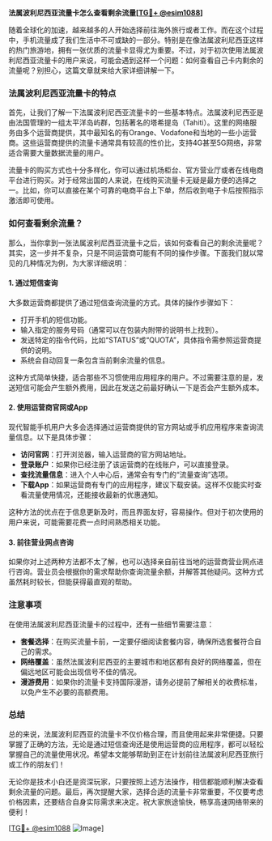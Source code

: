 **法属波利尼西亚流量卡怎么查看剩余流量[[TG💪+ @esim1088](https://t.me/s/esim1088)]**

随着全球化的加速，越来越多的人开始选择前往海外旅行或者工作。而在这个过程中，手机流量成了我们生活中不可或缺的一部分。特别是在像法属波利尼西亚这样的热门旅游地，拥有一张优质的流量卡显得尤为重要。不过，对于初次使用法属波利尼西亚流量卡的用户来说，可能会遇到这样一个问题：如何查看自己卡内剩余的流量呢？别担心，这篇文章就来给大家详细讲解一下。

### 法属波利尼西亚流量卡的特点

首先，让我们了解一下法属波利尼西亚流量卡的一些基本特点。法属波利尼西亚是由法国管理的一组太平洋岛屿群，包括著名的塔希提岛（Tahiti）。这里的网络服务由多个运营商提供，其中最知名的有Orange、Vodafone和当地的一些小运营商。这些运营商提供的流量卡通常具有较高的性价比，支持4G甚至5G网络，非常适合需要大量数据流量的用户。

流量卡的购买方式也十分多样化，你可以通过机场柜台、官方营业厅或者在线电商平台进行购买。对于经常出国的人来说，在线购买流量卡无疑是最方便的选择之一。比如，你可以直接在某个可靠的电商平台上下单，然后收到电子卡后按照指示激活即可使用。

### 如何查看剩余流量？

那么，当你拿到一张法属波利尼西亚流量卡之后，该如何查看自己的剩余流量呢？其实，这一步并不复杂，只是不同运营商可能有不同的操作步骤。下面我们就以常见的几种情况为例，为大家详细说明：

#### 1. 通过短信查询

大多数运营商都提供了通过短信查询流量的方式。具体的操作步骤如下：

- 打开手机的短信功能。
- 输入指定的服务号码（通常可以在包装内附带的说明书上找到）。
- 发送特定的指令代码，比如“STATUS”或“QUOTA”，具体指令需参照运营商提供的说明。
- 系统会自动回复一条包含当前剩余流量的信息。

这种方式简单快捷，适合那些不习惯使用应用程序的用户。不过需要注意的是，发送短信可能会产生额外费用，因此在发送之前最好确认一下是否会产生额外成本。

#### 2. 使用运营商官网或App

现代智能手机用户大多会选择通过运营商提供的官方网站或手机应用程序来查询流量信息。以下是具体步骤：

- **访问官网**：打开浏览器，输入运营商的官方网站地址。
- **登录账户**：如果你已经注册了该运营商的在线账户，可以直接登录。
- **查找流量信息**：进入个人中心后，通常会有专门的“流量查询”选项。
- **下载App**：如果运营商有专门的应用程序，建议下载安装。这样不仅能实时查看流量使用情况，还能接收最新的优惠通知。

这种方法的优点在于信息更新及时，而且界面友好，容易操作。但对于初次使用的用户来说，可能需要花费一点时间熟悉相关功能。

#### 3. 前往营业网点咨询

如果你对上述两种方法都不太了解，也可以选择亲自前往当地的运营商营业网点进行咨询。营业员会根据你的需求帮助你查询流量余额，并解答其他疑问。这种方式虽然耗时较长，但能获得最直观的帮助。

### 注意事项

在使用法属波利尼西亚流量卡的过程中，还有一些细节需要注意：

- **套餐选择**：在购买流量卡前，一定要仔细阅读套餐内容，确保所选套餐符合自己的需求。
- **网络覆盖**：虽然法属波利尼西亚的主要城市和地区都有良好的网络覆盖，但在偏远地区可能会出现信号不佳的情况。
- **漫游费用**：如果你的流量卡支持国际漫游，请务必提前了解相关的收费标准，以免产生不必要的高额费用。

### 总结

总的来说，法属波利尼西亚的流量卡不仅价格合理，而且使用起来非常便捷。只要掌握了正确的方法，无论是通过短信查询还是使用运营商的应用程序，都可以轻松掌握自己的流量使用状况。希望本文能够帮助到正在计划前往法属波利尼西亚旅行或工作的朋友们！

无论你是技术小白还是资深玩家，只要按照上述方法操作，相信都能顺利解决查看剩余流量的问题。最后，再次提醒大家，选择合适的流量卡非常重要，不仅要考虑价格因素，还要结合自身实际需求来决定。祝大家旅途愉快，畅享高速网络带来的便利！

[[TG💪+ @esim1088](https://t.me/s/esim1088) ![Image](https://i.postimg.cc/4NQfJmqS/Snipaste-2025-05-13-00-14-12.png)]